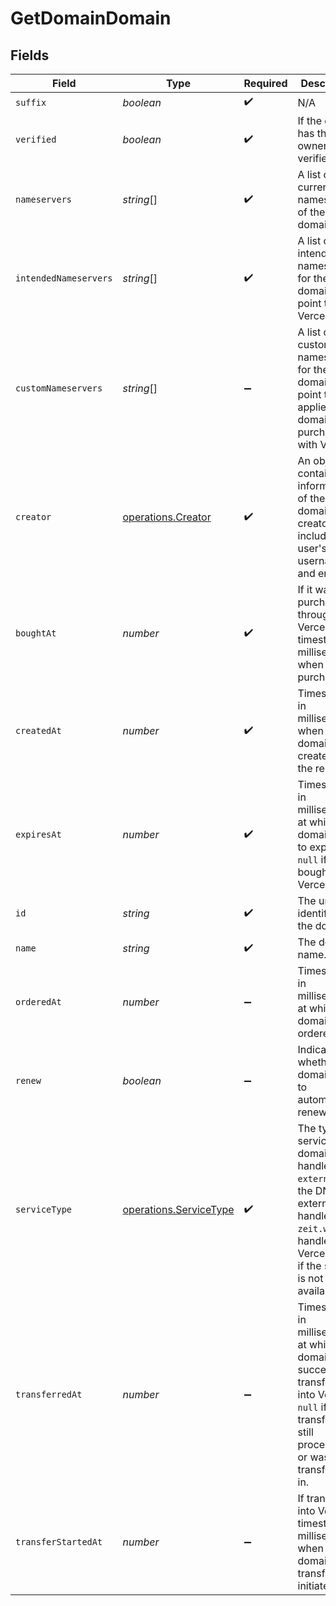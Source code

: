 # GetDomainDomain


## Fields

| Field                                                                                                                                                                    | Type                                                                                                                                                                     | Required                                                                                                                                                                 | Description                                                                                                                                                              | Example                                                                                                                                                                  |
| ------------------------------------------------------------------------------------------------------------------------------------------------------------------------ | ------------------------------------------------------------------------------------------------------------------------------------------------------------------------ | ------------------------------------------------------------------------------------------------------------------------------------------------------------------------ | ------------------------------------------------------------------------------------------------------------------------------------------------------------------------ | ------------------------------------------------------------------------------------------------------------------------------------------------------------------------ |
| `suffix`                                                                                                                                                                 | *boolean*                                                                                                                                                                | :heavy_check_mark:                                                                                                                                                       | N/A                                                                                                                                                                      |                                                                                                                                                                          |
| `verified`                                                                                                                                                               | *boolean*                                                                                                                                                                | :heavy_check_mark:                                                                                                                                                       | If the domain has the ownership verified.                                                                                                                                | true                                                                                                                                                                     |
| `nameservers`                                                                                                                                                            | *string*[]                                                                                                                                                               | :heavy_check_mark:                                                                                                                                                       | A list of the current nameservers of the domain.                                                                                                                         | [<br/>"ns1.nameserver.net",<br/>"ns2.nameserver.net"<br/>]                                                                                                               |
| `intendedNameservers`                                                                                                                                                    | *string*[]                                                                                                                                                               | :heavy_check_mark:                                                                                                                                                       | A list of the intended nameservers for the domain to point to Vercel DNS.                                                                                                | [<br/>"ns1.vercel-dns.com",<br/>"ns2.vercel-dns.com"<br/>]                                                                                                               |
| `customNameservers`                                                                                                                                                      | *string*[]                                                                                                                                                               | :heavy_minus_sign:                                                                                                                                                       | A list of custom nameservers for the domain to point to. Only applies to domains purchased with Vercel.                                                                  | [<br/>"ns1.nameserver.net",<br/>"ns2.nameserver.net"<br/>]                                                                                                               |
| `creator`                                                                                                                                                                | [operations.Creator](../../models/operations/creator.md)                                                                                                                 | :heavy_check_mark:                                                                                                                                                       | An object containing information of the domain creator, including the user's id, username, and email.                                                                    | {<br/>"id": "ZspSRT4ljIEEmMHgoDwKWDei",<br/>"username": "vercel_user",<br/>"email": "demo@example.com"<br/>}                                                             |
| `boughtAt`                                                                                                                                                               | *number*                                                                                                                                                                 | :heavy_check_mark:                                                                                                                                                       | If it was purchased through Vercel, the timestamp in milliseconds when it was purchased.                                                                                 | 1613602938882                                                                                                                                                            |
| `createdAt`                                                                                                                                                              | *number*                                                                                                                                                                 | :heavy_check_mark:                                                                                                                                                       | Timestamp in milliseconds when the domain was created in the registry.                                                                                                   | 1613602938882                                                                                                                                                            |
| `expiresAt`                                                                                                                                                              | *number*                                                                                                                                                                 | :heavy_check_mark:                                                                                                                                                       | Timestamp in milliseconds at which the domain is set to expire. `null` if not bought with Vercel.                                                                        | 1613602938882                                                                                                                                                            |
| `id`                                                                                                                                                                     | *string*                                                                                                                                                                 | :heavy_check_mark:                                                                                                                                                       | The unique identifier of the domain.                                                                                                                                     | EmTbe5CEJyTk2yVAHBUWy4A3sRusca3GCwRjTC1bpeVnt1                                                                                                                           |
| `name`                                                                                                                                                                   | *string*                                                                                                                                                                 | :heavy_check_mark:                                                                                                                                                       | The domain name.                                                                                                                                                         | example.com                                                                                                                                                              |
| `orderedAt`                                                                                                                                                              | *number*                                                                                                                                                                 | :heavy_minus_sign:                                                                                                                                                       | Timestamp in milliseconds at which the domain was ordered.                                                                                                               | 1613602938882                                                                                                                                                            |
| `renew`                                                                                                                                                                  | *boolean*                                                                                                                                                                | :heavy_minus_sign:                                                                                                                                                       | Indicates whether the domain is set to automatically renew.                                                                                                              | true                                                                                                                                                                     |
| `serviceType`                                                                                                                                                            | [operations.ServiceType](../../models/operations/servicetype.md)                                                                                                         | :heavy_check_mark:                                                                                                                                                       | The type of service the domain is handled by. `external` if the DNS is externally handled, `zeit.world` if handled with Vercel, or `na` if the service is not available. | zeit.world                                                                                                                                                               |
| `transferredAt`                                                                                                                                                          | *number*                                                                                                                                                                 | :heavy_minus_sign:                                                                                                                                                       | Timestamp in milliseconds at which the domain was successfully transferred into Vercel. `null` if the transfer is still processing or was never transferred in.          | 1613602938882                                                                                                                                                            |
| `transferStartedAt`                                                                                                                                                      | *number*                                                                                                                                                                 | :heavy_minus_sign:                                                                                                                                                       | If transferred into Vercel, timestamp in milliseconds when the domain transfer was initiated.                                                                            | 1613602938882                                                                                                                                                            |